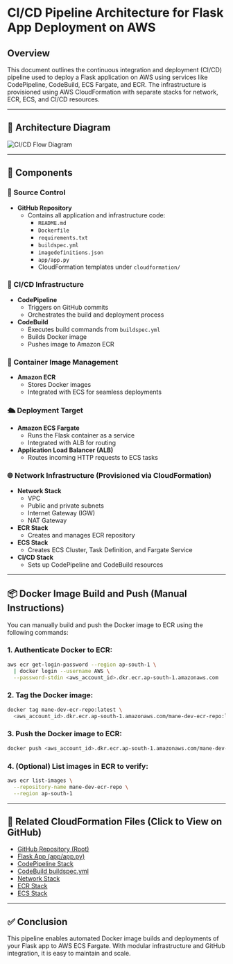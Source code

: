 # CI/CD Pipeline Architecture for Flask App Deployment on AWS

## Overview
This document outlines the continuous integration and deployment (CI/CD) pipeline used to deploy a Flask application on AWS using services like CodePipeline, CodeBuild, ECS Fargate, and ECR. The infrastructure is provisioned using AWS CloudFormation with separate stacks for network, ECR, ECS, and CI/CD resources.

---

## 🔁 Architecture Diagram

![CI/CD Flow Diagram](A_flowchart_diagram_visually_represents_the_CI/CD_.png)

---

## 🔧 Components

### 🧾 Source Control
- **GitHub Repository**
  - Contains all application and infrastructure code:
    - `README.md`
    - `Dockerfile`
    - `requirements.txt`
    - `buildspec.yml`
    - `imagedefinitions.json`
    - `app/app.py`
    - CloudFormation templates under `cloudformation/`

### 🚀 CI/CD Infrastructure
- **CodePipeline**
  - Triggers on GitHub commits
  - Orchestrates the build and deployment process
- **CodeBuild**
  - Executes build commands from `buildspec.yml`
  - Builds Docker image
  - Pushes image to Amazon ECR

### 🐳 Container Image Management
- **Amazon ECR**
  - Stores Docker images
  - Integrated with ECS for seamless deployments

### 🛳️ Deployment Target
- **Amazon ECS Fargate**
  - Runs the Flask container as a service
  - Integrated with ALB for routing
- **Application Load Balancer (ALB)**
  - Routes incoming HTTP requests to ECS tasks

### 🌐 Network Infrastructure (Provisioned via CloudFormation)
- **Network Stack**
  - VPC
  - Public and private subnets
  - Internet Gateway (IGW)
  - NAT Gateway
- **ECR Stack**
  - Creates and manages ECR repository
- **ECS Stack**
  - Creates ECS Cluster, Task Definition, and Fargate Service
- **CI/CD Stack**
  - Sets up CodePipeline and CodeBuild resources

---

## 📦 Docker Image Build and Push (Manual Instructions)

You can manually build and push the Docker image to ECR using the following commands:

### 1. Authenticate Docker to ECR:
```bash
aws ecr get-login-password --region ap-south-1 \
  | docker login --username AWS \
  --password-stdin <aws_account_id>.dkr.ecr.ap-south-1.amazonaws.com
```

### 2. Tag the Docker image:
```bash
docker tag mane-dev-ecr-repo:latest \
  <aws_account_id>.dkr.ecr.ap-south-1.amazonaws.com/mane-dev-ecr-repo:latest
```

### 3. Push the Docker image to ECR:
```bash
docker push <aws_account_id>.dkr.ecr.ap-south-1.amazonaws.com/mane-dev-ecr-repo:latest
```

### 4. (Optional) List images in ECR to verify:
```bash
aws ecr list-images \
  --repository-name mane-dev-ecr-repo \
  --region ap-south-1
```

---

## 📎 Related CloudFormation Files (Click to View on GitHub)
- [GitHub Repository (Root)](https://github.com/sudhir-tripathi/cicd-flask-app/blob/main/README.md)
- [Flask App (app/app.py)](https://github.com/sudhir-tripathi/cicd-flask-app/blob/main/app/app.py)
- [CodePipeline Stack](https://github.com/sudhir-tripathi/cicd-flask-app/blob/main/cloudformation/cicd-stack.yml)
- [CodeBuild buildspec.yml](https://github.com/sudhir-tripathi/cicd-flask-app/blob/main/buildspec.yml)
- [Network Stack](https://github.com/sudhir-tripathi/cicd-flask-app/blob/main/cloudformation/network-stack.yml)
- [ECR Stack](https://github.com/sudhir-tripathi/cicd-flask-app/blob/main/cloudformation/ecr-stack.yml)
- [ECS Stack](https://github.com/sudhir-tripathi/cicd-flask-app/blob/main/cloudformation/ecs-stack.yml)

---

## ✅ Conclusion
This pipeline enables automated Docker image builds and deployments of your Flask app to AWS ECS Fargate. With modular infrastructure and GitHub integration, it is easy to maintain and scale.


